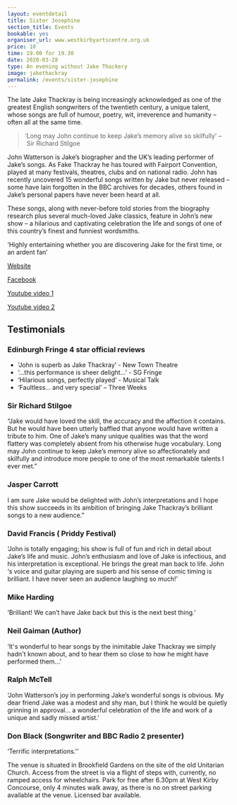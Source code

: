 ```yaml
---
layout: eventdetail
title: Sister Josephine
section_title: Events
bookable: yes
organiser_url: www.westkirbyartscentre.org.uk
price: 10
time: 19.00 for 19.30
date: 2020-03-28
type: An evening without Jake Thackery
image: jakethackray
permalink: /events/sister-josephine
---
```


The late Jake Thackray is being increasingly acknowledged as one of the greatest English songwriters of the twentieth century, a unique talent, whose songs are full of humour,
poetry, wit, irreverence and humanity – often all at the same time.

> ‘Long may John continue to keep Jake’s memory alive so skilfully’ – Sir Richard Stilgoe

John Watterson is Jake’s biographer and the UK’s leading performer of Jake’s songs. As Fake Thackray he has toured with Fairport Convention, played at many festivals, theatres, clubs and on national radio. John has recently uncovered 15 wonderful songs written by Jake but never released – some have lain forgotten in the BBC archives for decades, others found in Jake’s personal papers have never been heard at all.

These songs, along with never-before told stories from the biography research plus several much-loved Jake classics, feature in John’s new show – a hilarious and captivating celebration the life and songs of one of this country’s finest and funniest wordsmiths.

‘Highly entertaining whether you are discovering Jake for the first time, or an ardent fan’

[Website](http://www.fakethackray.com)

[Facebook](https://www.facebook.com/FakeThackray)

[Youtube video 1](http://www.youtube.com/watch?v=PoxGCAwC1Us)

[Youtube video 2](http://www.youtube.com/watch?v=Yvb8a0YWj5M)

## Testimonials

### Edinburgh Fringe 4 star official reviews

- ‘John is superb as Jake Thackray’ -  New Town Theatre
- ‘...this performance is sheer delight...’ - SG Fringe
- ‘Hilarious songs, perfectly played’ - Musical Talk
- ‘Faultless... and very special’ – Three Weeks

### Sir Richard Stilgoe

“Jake would have loved the skill, the accuracy and the affection it contains.
But he would have been utterly baffled that anyone would have written a tribute to him.
One of Jake’s many unique qualities was that the word flattery was completely absent from
his otherwise huge vocabulary. Long may John continue to keep Jake’s memory alive so
affectionately and skilfully and introduce more people to one of the most remarkable
talents I ever met.”

### Jasper Carrott

I am sure Jake would be delighted with John’s interpretations and I hope this show succeeds
in its ambition of bringing Jake Thackray’s brilliant songs to a new audience.”

### David Francis ( Priddy Festival)

‘John is totally engaging; his show is full of fun and rich in detail about Jake’s life
and music. John’s enthusiasm and love of Jake is infectious, and his interpretation is
exceptional. He brings the great man back to life. John ‘s voice and guitar playing are
superb and his sense of comic timing is brilliant.  I have never seen an audience laughing
so much!’   

### Mike Harding

‘Brilliant! We can’t have Jake back but this is the next best thing.’

### Neil Gaiman (Author)

‘It's wonderful to hear songs by the inimitable Jake Thackray we simply hadn't known about,
and to hear them so close to how he might have performed them...​’  

### Ralph McTell

‘John Watterson’s joy in performing Jake’s wonderful songs is obvious. My dear friend Jake
was a modest and shy man, but I think he would be quietly grinning in approval…
a wonderful celebration of the life and work of a unique and sadly missed artist.’

### Don Black (Songwriter and BBC Radio 2 presenter)

‘Terrific interpretations.''


The venue is situated in Brookfield Gardens on the site of the old Unitarian Church.
Access from the street is via a flight of steps with, currently, no ramped access for wheelchairs. Park for free after 6.30pm at West Kirby Concourse, only 4 minutes walk away, as there is no on street parking available at the venue. Licensed bar available.

